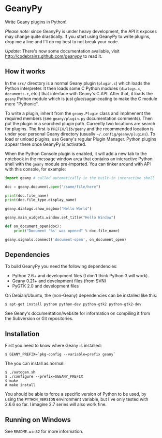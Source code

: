 GeanyPy
=======

Write Geany plugins in Python!

*Please note:* since GeanyPy is under heavy development, the API it exposes
may change quite drastically.  If you start using GeanyPy to write plugins,
drop me a line and I'll do my best to not break your code.

*Update:* There's now some documentation available, visit
http://codebrainz.github.com/geanypy to read it.

How it works
------------

In the `src/` directory is a normal Geany plugin (`plugin.c`) which loads the
Python interpreter.  It then loads some C Python modules (`dialogs.c`,
`documents.c`, etc.) that interface with Geany's C API.  After that, it loads
the `geany` Python module which is just glue/sugar-coating to make the C
module more "Pythonic".

To write a plugin, inherit from the `geany.Plugin` class and implmenent the
required members (see `geany/plugin.py` documentation comments).  Then put the
plugin in a searched plugin path.  Currently two locations are search for
plugins.  The first is `PREFIX/lib/geany` and the recommended
location is under your personal Geany directory (usually
`~/.config/geany/plugins`). To load or unload plugins, use Geany's regular Plugin
Manager. Python plugins appear there once GeanyPy is activated.

When the Python Console plugin is enabled, it will add a new tab to the notebook in
the message window area that contains an interactive Python shell with the `geany`
module pre-imported.  You can tinker around with API with this console, for
example:


```python
import geany # called automatically in the built-in interactive shell

doc = geany.document.open("/some/file/here")

print(doc.file_name)
print(doc.file_type.display_name)

geany.dialogs.show_msgbox("Hello World")

geany.main_widgets.window.set_title("Hello Window")

def on_document_open(doc):
    print("Document '%s' was opened" % doc.file_name)

geany.signals.connect('document-open', on_document_open)

```

Dependencies
------------

To build GeanyPy you need the following dependencies:

* Python 2.6+ and development files (I don't think Python 3 will work).
* Geany 0.21+ and development files (from SVN)
* PyGTK 2.0 and development files

On Debian/Ubuntu, the (non-Geany) dependencies can be installed like this:

    $ apt-get install python python-dev python-gtk2 python-gtk2-dev

See Geany's documentation/website for information on compiling it from the
Subversion or Git repositories.

Installation
------------

First you need to know where Geany is installed:

    $ GEANY_PREFIX=`pkg-config --variable=prefix geany`

The you can install as normal:

    $ ./autogen.sh
    $ ./configure --prefix=$GEANY_PREFIX
    $ make
    # make install

You should be able to force a specific version of Python to be used, by using
the `PYTHON_VERSION` environment variable, but I've only tested with 2.6.6 so
far.  I imagine 2.7 series will also work fine.

Running on Windows
------------------

See `README.win32` for more information.

